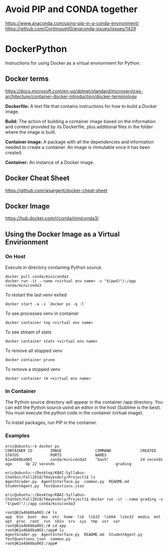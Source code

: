 # Avoid PIP and CONDA together

https://www.anaconda.com/using-pip-in-a-conda-environment/
https://github.com/ContinuumIO/anaconda-issues/issues/1429

# DockerPython
Instructions for using Docker as a virtual environment for Python.

## Docker terms

https://docs.microsoft.com/en-us/dotnet/standard/microservices-architecture/container-docker-introduction/docker-terminology

**Dockerfile:** A text file that contains instructions for how to build a Docker image.

**Build:** The action of building a container image based on the information and context provided by its Dockerfile, plus additional files in the folder where the image is built.

**Container image:** A package with all the dependencies and information needed to create a container. An image is immutable once it has been created.

**Container:** An instance of a Docker image.


## Docker Cheat Sheet

https://github.com/wsargent/docker-cheat-sheet

## Docker Image

https://hub.docker.com/r/conda/miniconda3/

## Using the Docker Image as a Virtual Envirionment

### On Host

Execute in directory containing Python source.

```
docker pull conda/miniconda3
docker run -it --name <virtual env name> -v "$(pwd)"/:/app conda/miniconda3
```

To restart the last venv exited

```
docker start -a -i `docker ps -q -l`
```

To see processes venv in container

```
docker container top <virtual env name>
```

To see stream of stats

```
docker container stats <virtual env name>
```

To remove all stopped venv

```
docker container prune
```

To remove a stopped venv

```
docker container rm <virtual env name>
```

### In Container

The Python source directory will appear in the container /app directory.
You can edit the Python source usind an editor in the host (Sublime is the best).
You must execute the python code in the container (virtual image).

To install packages, run PIP in the container.

### Examples

```
eric@ubuntu:~$ docker ps
CONTAINER ID        IMAGE               COMMAND             CREATED             STATUS              PORTS               NAMES
62a4b68ba065        conda/miniconda3    "bash"              24 seconds ago      Up 22 seconds                           grading
```

```
eric@ubuntu:~/Desktop/KBAI-Syllabus-Chatbot/Fall2018/TAeyesOnly/Project1$ ls
AgentGrader.py  AgentInterface.py  common.py  README.md  StudentAgent.py  TestQuestions.json

eric@ubuntu:~/Desktop/KBAI-Syllabus-Chatbot/Fall2018/TAeyesOnly/Project1$ docker run -it --name grading -v "$(pwd)"/:/app conda/miniconda3

root@62a4b68ba065:/# ls
app  bin  boot	dev  etc  home	lib  lib32  lib64  libx32  media  mnt  opt  proc  root	run  sbin  srv	sys  tmp  usr  var
root@62a4b68ba065:/# cd app
root@62a4b68ba065:/app# ls
AgentGrader.py	AgentInterface.py  README.md  StudentAgent.py  TestQuestions.json  common.py
root@62a4b68ba065:/app# 

```
